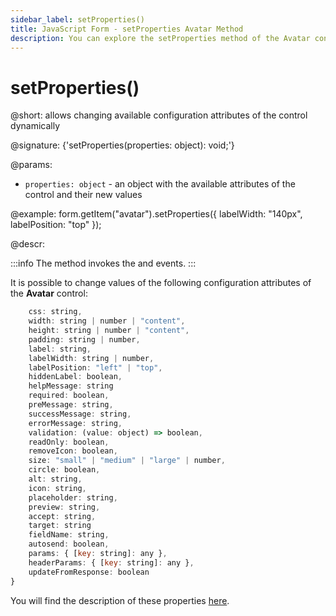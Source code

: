 ```yaml
---
sidebar_label: setProperties()
title: JavaScript Form - setProperties Avatar Method 
description: You can explore the setProperties method of the Avatar control of Form in the documentation of the DHTMLX JavaScript UI library. Browse developer guides and API reference, try out code examples and live demos, and download a free 30-day evaluation version of DHTMLX Suite.
---
```


# setProperties()

@short: allows changing available configuration attributes of the control dynamically

@signature: {'setProperties(properties: object): void;'}

@params:
- `properties: object` - an object with the available attributes of the control and their new values

@example:
form.getItem("avatar").setProperties({
    labelWidth: "140px", 
    labelPosition: "top"
});
 
@descr:

:::info
The method invokes the [](form/api/avatar/avatar_afterchangeproperties_event.md) and [](form/api/avatar/avatar_beforechangeproperties_event.md) events.
:::

It is possible to change values of the following configuration attributes of the **Avatar** control:

```javascript
    css: string,
    width: string | number | "content",
    height: string | number | "content",
    padding: string | number,
    label: string,
    labelWidth: string | number,
    labelPosition: "left" | "top",
    hiddenLabel: boolean,
    helpMessage: string
    required: boolean,
    preMessage: string,
    successMessage: string,
    errorMessage: string,
    validation: (value: object) => boolean,
    readOnly: boolean,
    removeIcon: boolean,
    size: "small" | "medium" | "large" | number,
    circle: boolean,
    alt: string,
    icon: string,
    placeholder: string,
    preview: string,
    accept: string,
    target: string
    fieldName: string,
    autosend: boolean,
    params: { [key: string]: any },
    headerParams: { [key: string]: any },
    updateFromResponse: boolean
}
```

You will find the description of these properties [here](form/api/avatar/api_avatar_properties.md).


